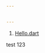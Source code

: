 ```yaml
---


---
```


<ol>
<li><a href="https://github.com/shfaizan/dart_programming/blob/master/hello.dart">Hello.dart</a></li>
</ol>
<p>test 123</p>

